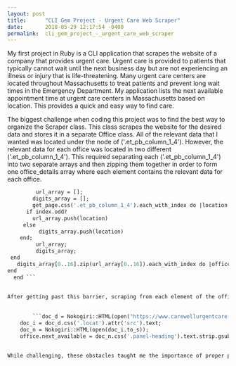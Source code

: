 ```yaml
---
layout: post
title:      "CLI Gem Project - Urgent Care Web Scraper"
date:       2018-05-29 12:17:54 -0400
permalink:  cli_gem_project_-_urgent_care_web_scraper
---
```


My first project in Ruby is a CLI application that scrapes the website of a company that provides urgent care. Urgent care is provided to patients that typically cannot wait until the next business day but are not experiencing an illness or injury that is life-threatening. Many urgent care centers are located throughout Massachusetts to treat patients and prevent long wait times in the Emergency Department. My application lists the next available appointment time at urgent care centers in Massachusetts based on location. This provides a quick and easy way to find care.

The biggest challenge when coding this project was to find the best way to organize the Scraper class. This class scrapes the website for the desired data and stores it in a separate Office class. All of the relevant data that I wanted was located under the node of ('.et_pb_column_1_4'). However, the relevant data for each office was located in two different ('.et_pb_column_1_4'). This required separating each ('.et_pb_column_1_4') into two separate arrays and then zipping them together in order to form one office_details array where each element contains the relevant data for each office. 


```def get_clinics;
         url_array = [];
        digits_array = [];
        get_page.css('.et_pb_column_1_4').each_with_index do |location, index|
	  if index.odd?
	  	url_array.push(location)
	 else
		  digits_array.push(location)
	end;
	     url_array;
	     digits_array;
 end
   digits_array[0..16].zip(url_array[0..16]).each_with_index do |office_details, index|
end
  end ```
	
	
After getting past this barrier, scraping from each element of the office_details array was simpler. The next challenge was discovering that the Next Available Appointment Time data that I wanted on the second page was contained within an iframe. This required scraping the link for the individual office page, then the iframe link, and then the appointment time data. 
				
			
		```doc_d = Nokogiri::HTML(open("https://www.carewellurgentcare.com#{office.url}"));
    doc_i = doc_d.css('.locat').attr('src').text;
    doc_n = Nokogiri::HTML(open(doc_i.to_s));
    office.next_available = doc_n.css('.panel-heading').text.strip.gsub("\r\n", ' ').split(',')[0]; ```
		
		
While challenging, these obstacles taught me the importance of proper planning in order to return exactly the data that you are looking for.
	

